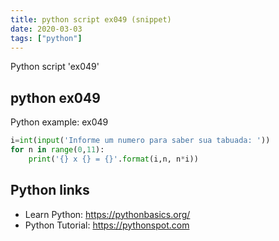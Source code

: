 ```yaml
---
title: python script ex049 (snippet)
date: 2020-03-03
tags: ["python"]
---
```

Python script 'ex049'


## python ex049

Python example: ex049

```python
i=int(input('Informe um numero para saber sua tabuada: '))
for n in range(0,11):
    print('{} x {} = {}'.format(i,n, n*i))


```

## Python links

- Learn Python: https://pythonbasics.org/
- Python Tutorial: https://pythonspot.com
